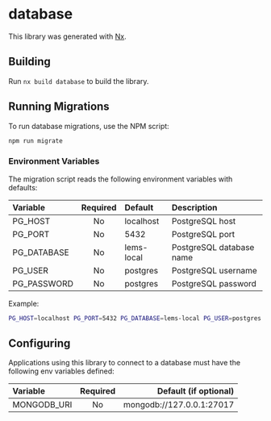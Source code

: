 # database

This library was generated with [Nx](https://nx.dev).

## Building

Run `nx build database` to build the library.

## Running Migrations

To run database migrations, use the NPM script:

```bash
npm run migrate
```

### Environment Variables

The migration script reads the following environment variables with defaults:

| Variable     | Required | Default     | Description                    |
| :----------- | :------: | :---------- | :----------------------------- |
| PG_HOST      |    No    | localhost   | PostgreSQL host                |
| PG_PORT      |    No    | 5432        | PostgreSQL port                |
| PG_DATABASE  |    No    | lems-local  | PostgreSQL database name       |
| PG_USER      |    No    | postgres    | PostgreSQL username            |
| PG_PASSWORD  |    No    | postgres    | PostgreSQL password            |

Example:
```bash
PG_HOST=localhost PG_PORT=5432 PG_DATABASE=lems-local PG_USER=postgres PG_PASSWORD=postgres npm run migrate
```

## Configuring

Applications using this library to connect to a database must have the following env variables defined:

| Variable    | Required |     Default (if optional) |
| :---------- | :------: | ------------------------: |
| MONGODB_URI |    No    | mongodb://127.0.0.1:27017 |
